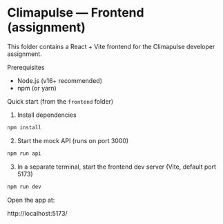 # Climapulse — Frontend (assignment)

This folder contains a React + Vite frontend for the Climapulse developer assignment.

Prerequisites
- Node.js (v16+ recommended)
- npm (or yarn)

Quick start (from the `frontend` folder)

1) Install dependencies

```powershell
npm install
```

2) Start the mock API (runs on port 3000)

```powershell
npm run api
```

3) In a separate terminal, start the frontend dev server (Vite, default port 5173)

```powershell
npm run dev
```

Open the app at:

http://localhost:5173/

